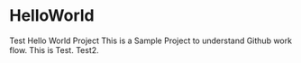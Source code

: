 # HelloWorld
Test Hello World Project
This is a Sample Project to understand  Github work flow.
This is Test.
Test2.
